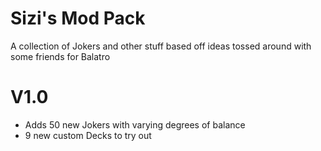 # Sizi's Mod Pack
A collection of Jokers and other stuff based off ideas tossed around with some friends for Balatro 

# V1.0
- Adds 50 new Jokers with varying degrees of balance
- 9 new custom Decks to try out
